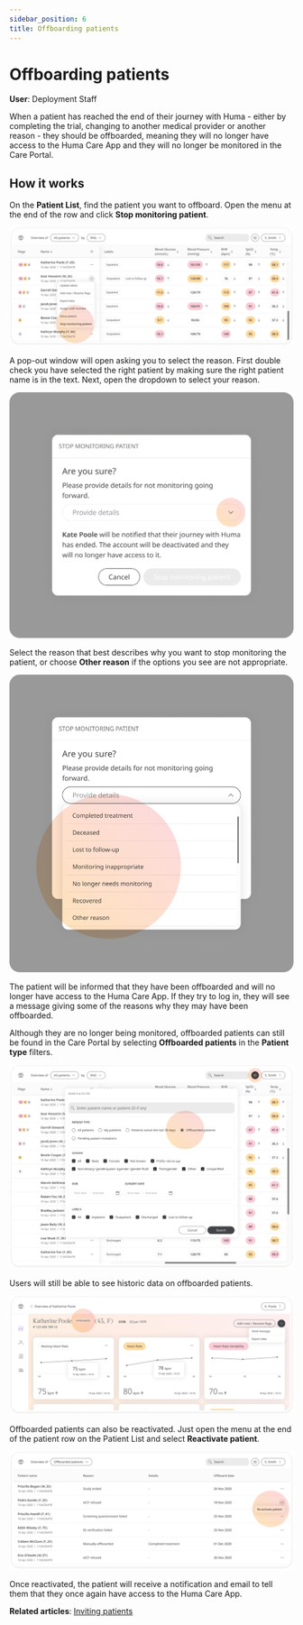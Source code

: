 ```yaml
---
sidebar_position: 6
title: Offboarding patients
---
```

# Offboarding patients
**User**: Deployment Staff 

When a patient has reached the end of their journey with Huma - either by completing the trial, changing to another medical provider or another reason - they should be offboarded, meaning they will no longer have access to the Huma Care App and they will no longer be monitored in the Care Portal.

## How it works​
On the **Patient List**, find the patient you want to offboard. Open the menu at the end of the row and click **Stop monitoring patient**.

![Stop monitoring menu](./assets/OffboardPatient01.png)

A pop-out window will open asking you to select the reason. First double check you have selected the right patient by making sure the right patient name is in the text. Next, open the dropdown to select your reason.

![Check patient](./assets/OffboardPatient02.png)

Select the reason that best describes why you want to stop monitoring the patient, or choose **Other reason** if the options you see are not appropriate.

![Choose reason](./assets/OffboardPatient03.png)

The patient will be informed that they have been offboarded and will no longer have access to the Huma Care App. If they try to log in, they will see a message giving some of the reasons why they may have been offboarded. 

Although they are no longer being monitored, offboarded patients can still be found in the Care Portal by selecting **Offboarded patients** in the **Patient type** filters.

![Filters menu](./assets/OffboardPatient04.png)

Users will still be able to see historic data on offboarded patients.

![Offboarded patients](./assets/OffboardPatient05.png)

Offboarded patients can also be reactivated. Just open the menu at the end of the patient row on the Patient List and select **Reactivate patient**.

![Reactivate patient](./assets/OffboardPatient06.png)

Once reactivated, the patient will receive a notification and email to tell them that they once again have access to the Huma Care App. 

**Related articles**: [Inviting patients](../roles-and-permissions/inviting-patients.md)
